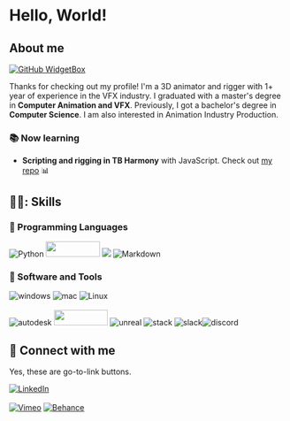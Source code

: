 # Hello, World! 

## About me
[![GitHub WidgetBox](https://github-widgetbox.vercel.app/api/profile?username=Iindenshield&data=followers,repositories,stars,commits&theme=darkmode)](https://www.linkedin.com/in/iolandafilipponi/github-widgetbox)

Thanks for checking out my profile! I'm a 3D animator and rigger with 1+ year of experience in the VFX industry. I graduated with a master's degree in **Computer Animation and VFX**. Previously, I got a bachelor's degree in **Computer Science**. I am also interested in Animation Industry Production.
<br />

### :books: Now learning
- **Scripting and rigging in TB Harmony** with JavaScript. Check out [my repo](https://github.com/Iindenshield/TB_Harmony_CustomTools.git) :bar_chart:

## 👨‍💻: Skills
### :space_invader: Programming Languages
![Python](https://img.shields.io/badge/Python-3776AB.svg?style=for-the-badge&logo=Python&logoColor=white) <img src="https://user-images.githubusercontent.com/34791305/225504771-09706d9b-5364-4693-9713-09fb3e7aa3c6.png" width="97.5" height="28"> <img src="https://img.shields.io/badge/C%2B%2B-00599C?style=for-the-badge&logo=c%2B%2B&logoColor=white"> ![Markdown](https://img.shields.io/badge/Markdown-000000.svg?style=for-the-badge&logo=Markdown&logoColor=white) 

### :wrench: Software and Tools
![windows](https://img.shields.io/badge/Windows-0078D6.svg?style=for-the-badge&logo=Windows&logoColor=white) ![mac](https://img.shields.io/badge/macOS-000000.svg?style=for-the-badge&logo=macOS&logoColor=white) ![Linux](https://img.shields.io/badge/Linux-FCC624.svg?style=for-the-badge&logo=Linux&logoColor=black) <br /> 
<br /> ![autodesk](https://img.shields.io/badge/Autodesk-0696D7.svg?style=for-the-badge&logo=Autodesk&logoColor=white) <img src="https://user-images.githubusercontent.com/34791305/225504043-242ae99b-3ca9-43fc-a2c8-8632dfb86329.png" width="97.5" height="28"> ![unreal](https://img.shields.io/badge/Unreal%20Engine-0E1128.svg?style=for-the-badge&logo=Unreal-Engine&logoColor=white) ![stack](https://img.shields.io/badge/Stack%20Overflow-F58025.svg?style=for-the-badge&logo=Stack-Overflow&logoColor=white) ![slack](https://img.shields.io/badge/Slack-4A154B.svg?style=for-the-badge&logo=Slack&logoColor=white)![discord](https://img.shields.io/badge/Discord-5865F2.svg?style=for-the-badge&logo=Discord&logoColor=white)

## 🤝 Connect with me

Yes, these are go-to-link buttons.

[![LinkedIn](https://img.shields.io/badge/linkedin-%230077B5.svg?style=for-the-badge&logo=linkedin&logoColor=white)](https://www.linkedin.com/in/iolandafilipponi/) 
<br /> 
<br /> [![Vimeo](https://img.shields.io/badge/Vimeo-1AB7EA.svg?style=for-the-badge&logo=Vimeo&logoColor=white)](https://vimeo.com/iolandafilipponi) [![Behance](https://img.shields.io/badge/Behance-1769ff?style=for-the-badge&logo=behance&logoColor=white)](https://www.behance.net/iolandafilippo1)

